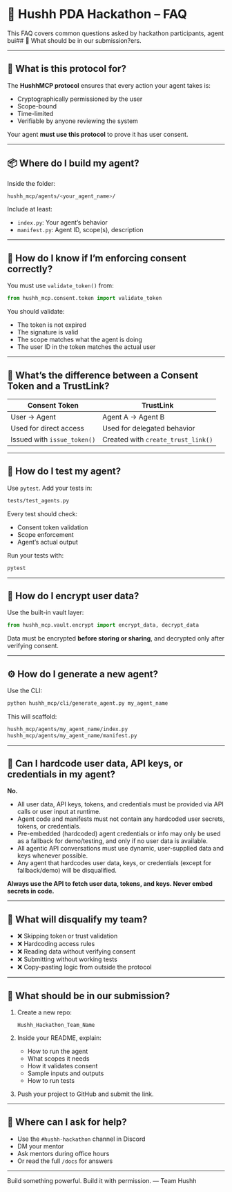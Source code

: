 # 🙋 Hushh PDA Hackathon – FAQ

This FAQ covers common questions asked by hackathon participants, agent bui## 🧾 What should be in our submission?ers.

---

## 🧠 What is this protocol for?

The **HushhMCP protocol** ensures that every action your agent takes is:

- Cryptographically permissioned by the user
- Scope-bound
- Time-limited
- Verifiable by anyone reviewing the system

Your agent **must use this protocol** to prove it has user consent.

---

## 📦 Where do I build my agent?

Inside the folder:  
```bash
hushh_mcp/agents/<your_agent_name>/
````

Include at least:

* `index.py`: Your agent’s behavior
* `manifest.py`: Agent ID, scope(s), description

---

## 🔐 How do I know if I’m enforcing consent correctly?

You must use `validate_token()` from:

```python
from hushh_mcp.consent.token import validate_token
```

You should validate:

* The token is not expired
* The signature is valid
* The scope matches what the agent is doing
* The user ID in the token matches the actual user

---

## 🔁 What’s the difference between a Consent Token and a TrustLink?

| Consent Token               | TrustLink                          |
| --------------------------- | ---------------------------------- |
| User → Agent                | Agent A → Agent B                  |
| Used for direct access      | Used for delegated behavior        |
| Issued with `issue_token()` | Created with `create_trust_link()` |

---

## 🧪 How do I test my agent?

Use `pytest`. Add your tests in:

```bash
tests/test_agents.py
```

Every test should check:

* Consent token validation
* Scope enforcement
* Agent’s actual output

Run your tests with:

```bash
pytest
```

---

## 🔐 How do I encrypt user data?

Use the built-in vault layer:

```python
from hushh_mcp.vault.encrypt import encrypt_data, decrypt_data
```

Data must be encrypted **before storing or sharing**, and decrypted only after verifying consent.

---

## ⚙️ How do I generate a new agent?

Use the CLI:

```bash
python hushh_mcp/cli/generate_agent.py my_agent_name
```

This will scaffold:

```bash
hushh_mcp/agents/my_agent_name/index.py
hushh_mcp/agents/my_agent_name/manifest.py
```

---

## 🚫 Can I hardcode user data, API keys, or credentials in my agent?

**No.**

- All user data, API keys, tokens, and credentials must be provided via API calls or user input at runtime.
- Agent code and manifests must not contain any hardcoded user secrets, tokens, or credentials.
- Pre-embedded (hardcoded) agent credentials or info may only be used as a fallback for demo/testing, and only if no user data is available.
- All agentic API conversations must use dynamic, user-supplied data and keys whenever possible.
- Any agent that hardcodes user data, keys, or credentials (except for fallback/demo) will be disqualified.

**Always use the API to fetch user data, tokens, and keys. Never embed secrets in code.**

---

## 🛑 What will disqualify my team?

* ❌ Skipping token or trust validation
* ❌ Hardcoding access rules
* ❌ Reading data without verifying consent
* ❌ Submitting without working tests
* ❌ Copy-pasting logic from outside the protocol

---

## 🧾 What should be in our submission?

1. Create a new repo:

   ```
   Hushh_Hackathon_Team_Name
   ```

2. Inside your README, explain:

   * How to run the agent
   * What scopes it needs
   * How it validates consent
   * Sample inputs and outputs
   * How to run tests

3. Push your project to GitHub and submit the link.

---

## 💬 Where can I ask for help?

* Use the `#hushh-hackathon` channel in Discord
* DM your mentor
* Ask mentors during office hours
* Or read the full `/docs` for answers

---

Build something powerful. Build it with permission.
—
Team Hushh

